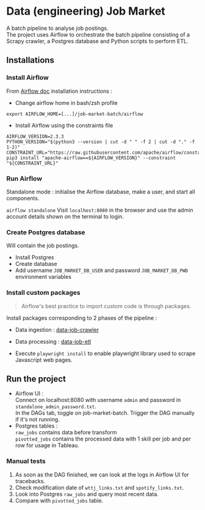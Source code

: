# Data (engineering) Job Market

A batch pipeline to analyse job postings.<br>
The project uses Airflow to orchestrate the batch pipeline consisting of a Scrapy crawler, a Postgres database and Python scripts to perform ETL.

## Installations
### Install Airflow

From [Airflow doc](https://airflow.apache.org/docs/apache-airflow/stable/installation/installing-from-pypi.html) installation instructions :

- Change airflow home in bash/zsh profile

```export AIRFLOW_HOME=[...]/job-market-batch/airflow```

- Install Airflow using the constraints file

```
AIRFLOW_VERSION=2.3.3
PYTHON_VERSION="$(python3 --version | cut -d " " -f 2 | cut -d "." -f 1-2)"
CONSTRAINT_URL="https://raw.githubusercontent.com/apache/airflow/constraints-${AIRFLOW_VERSION}/constraints-${PYTHON_VERSION}.txt"
pip3 install "apache-airflow==${AIRFLOW_VERSION}" --constraint "${CONSTRAINT_URL}"
```

### Run Airflow
Standalone mode : initialise the Airflow database, make a user, and start all components.

```airflow standalone```
Visit `localhost:8080` in the browser and use the admin account details shown on the terminal to login.

### Create Postgres database

Will contain the job postings.
- Install Postgres
- Create database
- Add username `JOB_MARKET_DB_USER` and password `JOB_MARKET_DB_PWD` environment variables 

### Install custom packages

> Airflow's best practice to import custom code is through packages.

Install packages corresponding to 2 phases of the pipeline :
- Data ingestion : [data-job-crawler](https://pypi.org/project/data-job-crawler/)
- Data processing : [data-job-etl](https://pypi.org/project/data-job-etl/)

- Execute `playwright install` to enable playwright library used to scrape Javascript web pages.

## Run the project

- Airflow UI :<br>
Connect on localhost:8080 with username `admin` and password in `standalone_admin_password.txt`.<br> 
In the DAGs tab, toggle on job-market-batch. Trigger the DAG manually if it's not running.
- Postgres tables :<br> `raw_jobs` contains data before transform<br> `pivotted_jobs` contains the processed data with 1 skill per job and per row for usage in Tableau.

### Manual tests

1. As soon as the DAG finished, we can look at the logs in Airflow UI for tracebacks.
2. Check modification date of `wttj_links.txt` and `spotify_links.txt`.
3. Look into Postgres `raw_jobs` and query most recent data.
4. Compare with `pivotted_jobs` table.